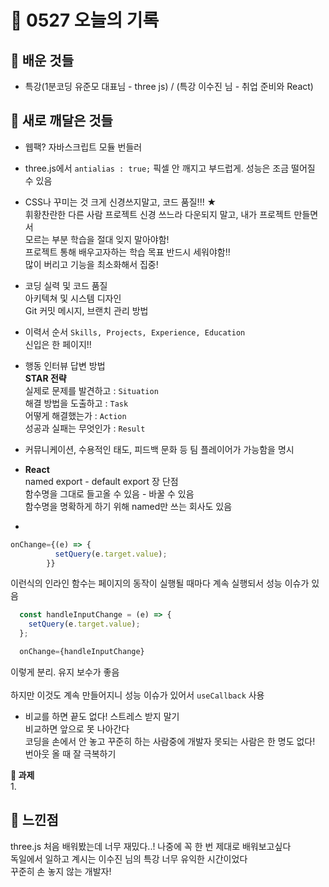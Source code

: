 # 🧸 0527 오늘의 기록
## 💙 배운 것들
* 특강(1분코딩 유준모 대표님 - three js) / (특강 이수진 님 - 취업 준비와 React)

## 💚 새로 깨달은 것들
* 웹팩? 자바스크립트 모듈 번들러

* three.js에서 `antialias : true;` 픽셀 안 깨지고 부드럽게. 성능은 조금 떨어질 수 있음

* CSS나 꾸미는 것 크게 신경쓰지말고, 코드 품질!!! ★   
휘황찬란한 다른 사람 프로젝트 신경 쓰느라 다운되지 말고, 내가 프로젝트 만들면서   
모르는 부분 학습을 절대 잊지 말아야함!   
프로젝트 통해 배우고자하는 학습 목표 반드시 세워야함!!   
많이 버리고 기능을 최소화해서 집중!

* 코딩 실력 및 코드 품질   
아키텍쳐 및 시스템 디자인   
Git 커밋 메시지, 브랜치 관리 방법

* 이력서 순서 `Skills, Projects, Experience, Education`   
신입은 한 페이지!!

* 행동 인터뷰 답변 방법   
**STAR 전략**   
실제로 문제를 발견하고 : `Situation`   
해결 방법을 도출하고 : `Task`   
어떻게 해결했는가 : `Action`   
성공과 실패는 무엇인가 : `Result`   

* 커뮤니케이션, 수용적인 태도, 피드백 문화 등 팀 플레이어가 가능함을 명시

* **React**   
named export - default export 장 단점   
함수명을 그대로 들고올 수 있음 - 바꿀 수 있음   
함수명을 명확하게 하기 위해 named만 쓰는 회사도 있음   

*
```js
onChange={(e) => {
          setQuery(e.target.value);
        }}
```
이런식의 인라인 함수는 페이지의 동작이 실행될 때마다 계속 실행되서 성능 이슈가 있음   

```js
  const handleInputChange = (e) => {
    setQuery(e.target.value);
  };

  onChange={handleInputChange}
```
이렇게 분리. 유지 보수가 좋음   
<br>
하지만 이것도 계속 만들어지니 성능 이슈가 있어서 `useCallback` 사용   

* 비교를 하면 끝도 없다! 스트레스 받지 말기   
비교하면 앞으로 못 나아간다   
코딩을 손에서 안 놓고 꾸준히 하는 사람중에 개발자 못되는 사람은 한 명도 없다!   
번아웃 올 때 잘 극복하기   

**📍 과제**   
1.   
 
## 💜 느낀점
three.js 처음 배워봤는데 너무 재밌다..! 나중에 꼭 한 번 제대로 배워보고싶다   
독일에서 일하고 계시는 이수진 님의 특강 너무 유익한 시간이었다   
꾸준히 손 놓지 않는 개발자!   
